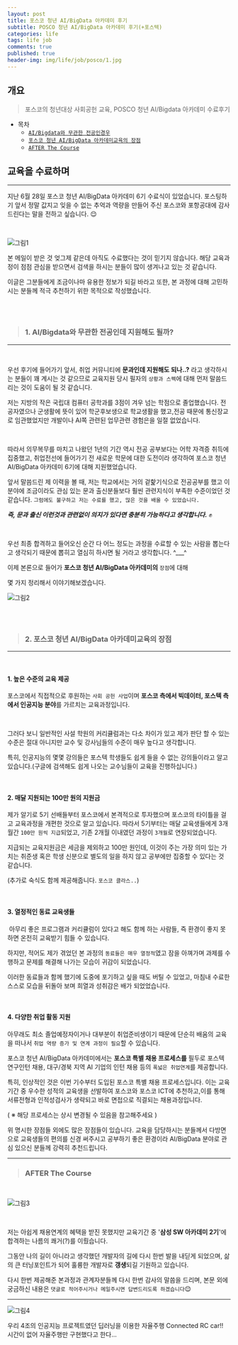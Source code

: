 ```yaml
---
layout: post
title: 포스코 청년 AI/BigData 아카데미 후기
subtitle: POSCO 청년 AI/BigData 아카데미 후기(+포스텍)
categories: life
tags: life job
comments: true
published: true
header-img: img/life/job/posco/1.jpg
---
```


## 개요
> 포스코의 청년대상 사회공헌 교육, POSCO 청년 AI/Bigdata 아카데미 수료후기
  
- 목차
	- [`AI/Bigdata와 무관한 전공인경우`](#1.-AI/Bigdata와-무관한-전공인데-지원해도-될까?)
	- [`포스코 청년 AI/BigData 아카데미교육의 장점`](#2.-포스코-청년-AI/BigData-아카데미교육의-장점)
	- [`AFTER The Course`](#AFTER-The-Course)
  
## 교육을 수료하며
---
지난 6월 28일 포스코 청년 AI/BigData 아카데미 6기 수료식이 있었습니다. 포스팅하기 앞서 정말 값지고 잊을 수 없는 추억과 역량을 만들어 주신 포스코와 포항공대에 감사드린다는 말을 전하고 싶습니다. 😌

<br>



![그림1](https://cdn.jsdelivr.net/gh/zunoxi/zunoxi.github.io/assets/img/life/job/posco/2.png)

본 메일이 받은 것 엊그제 같은데 아직도 수료했다는 것이 믿기지 않습니다. 해당 교육과정이 점점 관심을 받으면서 검색을 하시는 분들이 많이 생겨나고 있는 것 같습니다.

이글은 그분들에게 조금이나마 유용한 정보가 되길 바라고 또한, 본 과정에 대해 고민하시는 분들께 적극 추천하기 위한 목적으로 작성했습니다.

<br><br>



> ### 1. AI/Bigdata와 무관한 전공인데 지원해도 될까?

---

<br>

우선 후기에 들어가기 앞서, 취업 커뮤니티에 **문과인데 지원해도 되나..?** 라고 생각하시는 분들이 꽤 계시는 것 같으므로 교육지원 당시 필자의 `상황과 스펙`에 대해 먼저 말씀드리는 것이 도움이 될 것 같습니다.

저는 지방의 작은 국립대 컴퓨터 공학과를 3점이 겨우 넘는 학점으로 졸업했습니다. 전공자였으나 군생활에 뜻이 있어 학군후보생으로 학교생활을 했고,전공 때문에 통신장교로 임관했었지만 개발이나 AI쪽 관련된 업무관련 경험은을 일절 없었습니다.

<br>

따라서 의무복무를 마치고 나왔던 1년의 기간 역시 전공 공부보다는 어학 자격증 취득에 집중했고, 취업전선에 들어가기 전 새로운 학문에 대한 도전이라 생각하여 포스코 청년 AI/BigData 아카데미 6기에 대해 지원했었습니다.

앞서 말씀드린 제 이력을 볼 때, 저는 학교에서는 거의 겉핥기식으로 전공공부를 했고 이 분야에 조금이라도 관심 있는 문과 출신분들보다 훨씬 관련지식이 부족한 수준이었던 것 같습니다. `그럼에도 불구하고 저는 수료를 했고, 많은 것을 배울 수 있었습니다.`

_**즉, 문과 출신 이런것과 관련없이 의지가 있다면 충분히 가능하다고 생각합니다.**_	&#9994;

<br>

우선 최종 합격하고 들어오신 순간 다 어느 정도는 과정을 수료할 수 있는 사람을 뽑는다고 생각되기 때문에 뽑히고 열심히 하시면 될 거라고 생각합니다. ^___^

이제 본론으로 들어가 **포스코 청년 AI/BigData 아카데미의** `장점`에 대해

몇 가지 정리해서 이야기해보겠습니다.

![그림2](https://cdn.jsdelivr.net/gh/zunoxi/zunoxi.github.io/assets/img/life/job/posco/1.jpg)

<br><br>

> ### 2. 포스코 청년 AI/BigData 아카데미교육의 장점

---
<br>

#### **1\. 높은 수준의 교육 제공** 

포스코에서 직접적으로 후원하는 `사회 공헌 사업`이며 **포스코 측에서 빅데이터, 포스텍 측에서 인공지능 분야**를 가르치는 교육과정입니다.

<br>

그러다 보니 일반적인 사설 학원의 커리큘럼과는 다소 차이가 있고 제가 판단 할 수 있는 수준은 절대 아니지만 교수 및 강사님들의 수준이 매우 높다고 생각합니다.

특히, 인공지능의 몇몇 강의들은 포스텍 학생들도 쉽게 들을 수 없는 강의들이라고 알고 있습니다.(구글에 검색해도 쉽게 나오는 교수님들이 교육을 진행하십니다.)

<br>

#### **2\. 매달 지원되는 100만 원의 지원금**

제가 알기로 5기 선배들부터 포스코에서 본격적으로 투자했으며 포스코의 타이틀을 걸고 교육과정을 개편한 것으로 알고 있습니다. 따라서 5기부터는 매달 교육생들에게 3개월간 `100만 원씩 지급`되었고, 기존 2개월 이내였던 과정이 `3개월`로 연장되었습니다.

지급되는 교육지원금은 세금을 제외하고 100만 원인데, 이것이 주는 가장 의미 있는 가치는 취준생 혹은 학생 신분으로 별도의 일을 하지 않고 공부에만 집중할 수 있다는 것 같습니다.

(추가로 숙식도 함께 제공해줍니다. `포스코 클라스..`)

<br>

#### **3\. 열정적인 동료 교육생들**

 아무리 좋은 프로그램과 커리큘럼이 있다고 해도 함께 하는 사람들, 즉 환경이 좋지 못하면 온전히 교육받기 힘들 수 있습니다.

하지만, 적어도 제가 겪었던 본 과정의 `동료들은 매우 열정적`였고 잠을 아껴가며 과제를 수행하고 문제를 해결해 나가는 모습이 귀감이 되었습니다.

이러한 동료들과 함께 했기에 도중에 포기하고 싶을 때도 버틸 수 있었고, 마침내 수료한 스스로 모습을 뒤돌아 보며 희열과 성취감은 배가 되었었습니다.

<br>

#### **4\. 다양한 취업 활동 지원**

아무래도 최소 졸업예정자이거나 대부분이 취업준비생이기 때문에 단순히 배움의 교육을 떠나서 `취업 역량 증가 및 연계 과정이 필요`할 수 있습니다.

포스코 청년 AI/BigData 아카데미에서는 **포스코 특별 채용 프로세스를** 필두로 포스텍 연구인턴 채용, 대구/경북 지역 AI 기업의 인턴 채용 등의 `폭넓은 취업연계`를 제공합니다.

특히, 인상적인 것은 이번 기수부터 도입된 포스코 특별 채용 프로세스입니다. 이는 교육기간 중 우수한 성적의 교육생을 선발하여 포스코와 포스코 ICT에 추천하고,이를 통해 서류전형과 인적성검사가 생략되고 바로 면접으로 직결되는 채용과정입니다.

( ※ 해당 프로세스는 상시 변경될 수 있음을 참고해주세요 )

위 명시한 장점들 외에도 많은 장점들이 있습니다. 교육을 담당하시는 분들께서 다방면으로 교육생들의 편의를 신경 써주시고 공부하기 좋은 환경이라 AI/BigData 분야로 관심 있으신 분들께 강력히 추천드립니다.

---

> ### AFTER The Course

<br>

![그림3](https://cdn.jsdelivr.net/gh/zunoxi/zunoxi.github.io/assets/img/life/job/posco/3.jpg)

<br>

저는 아쉽게 채용연계의 혜택을 받진 못했지만 교육기간 중 '**삼성 SW 아카데미 2기**'에 합격하는 나름의 쾌거(?)를 이뤘습니다.

그동안 나의 길이 아니라고 생각했던 개발자의 길에 다시 한번 발을 내딛게 되었으며, 삶의 큰 터닝포인트가 되어 훌륭한 개발자로 **갱생**되길 기원하고 있습니다.

다시 한번 제공해준 본과정과 관계자분들께 다시 한번 감사의 말씀을 드리며, 본문 외에 궁금하신 내용은 `댓글로 적어주시거나 메일주시면 답변드리도록 하겠습니다`😌

--- 

![그림4](https://cdn.jsdelivr.net/gh/zunoxi/zunoxi.github.io/assets/img/life/job/posco/4.jpg)

우리 4조의 인공지능 프로젝트였던 딥러닝을 이용한 자율주행 Connected RC car!! 시간이 없어 자율주행만 구현했다고 한다...